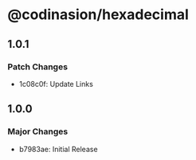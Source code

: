 # @codinasion/hexadecimal

## 1.0.1

### Patch Changes

- 1c08c0f: Update Links

## 1.0.0

### Major Changes

- b7983ae: Initial Release
